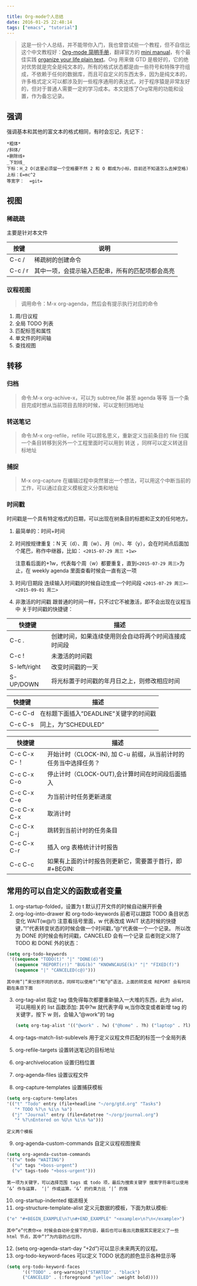 ```yaml
---

title: Org-mode个人总结
date: 2016-01-25 22:48:14
tags: ["emacs", "tutorial"]
---
```

<!-- toc -->

> 这是一份个人总结，并不能带你入门，我也曾尝试些一个教程，但不自信比这个中文教程好：[Org-mode 简明手册](http://www.cnblogs.com/Open_Source/archive/2011/07/17/2108747.html)，翻译官方的 [mini manual](http://orgmode.org/manual)，有个最佳实践 [organize your life plain text](http://doc.norang.ca/org-mode.html)。Org 用来做 GTD 是极好的，它的绝对优势就是完全是纯文本的，所有的格式状态都是由一些符号和特殊字符组成，不依赖于任何的数据库，而且可自定义的东西太多，因为是纯文本的，许多格式定义可以都涉及到一些程序通用的表达式，对于程序猿是非常友好的，但对于普通人需要一定的学习成本。本文提炼了Org常用的功能和设置，作为备忘记录。

<!--more-->
## 强调

强调基本和其他的富文本的格式相同，有时会忘记，先记下：

    *粗体*
    /斜体/
    +删除线+
    _下划线_
    下标：H_2 O(这里必须留一个空格要不然 2 和 O 都成为小标，目前还不知道怎么去掉空格)
    上标：E=mc^2
    等宽字：  =git=

## 视图

### 稀疏疏

主要是针对本文件

|按键 |说明 |
|-----|------|
|C-c / |稀疏树的创建命令 |
|C-c / r |其中一项，会提示输入匹配串，所有的匹配项都会高亮 |

### 议程视图

> 调用命令：M-x org-agenda，然后会有提示执行对应的命令

1. 周/日议程
2. 全局 TODO 列表
3. 匹配标签和属性
4. 单文件的时间轴
5. 查找视图

## 转移

### 归档

> 命令:M-x org-achive-x，可以为 subtree,file 甚至 agenda 等等
当一个条目完成时想从当前项目去除的时候，可以定制归档地址

### 转送笔记

> 命令:M-x org-refile，refille 可以顾名思义，重新定义当前条目的 file 归属
一个条目转移到另外一个工程里面时可以用到 转送 ，同样可以定义转送目标地址

### 捕捉

> M-x org-capture
在编辑过程中突然冒出一个想法，可以用这个中断当前的工作，可以通过自定义模板定义分类和地址

### 时间戳

时间戳是一个具有特定格式的日期，可以出现在树条目的标题和正文的任何地方。

1. 最简单的：时间+时间
2. 时间按规律重复：N 天（d）、周（w）、月（m）、年（y），会在时间点后面加个尾巴，称作中继器，比如：
`<2015-07-29 周三 +1w>`

    注意看后面的+1w，代表每个周（w）都要重复，直到`<2015-07-29 周三>`为止，在 weekly agenda 里面查看时候会一直有这一项

3. 时间/日期段 连续输入时间戳的时候自动生成一个时间段 `<2015-07-29 周三>–<2015-09-01 周二>`
4. 非激活的时间戳 跟普通的时间一样，只不过它不被激活，即不会出现在议程当中 关于时间戳的快捷键：

|快捷键|描述|
|-----|------|
|C-c .|	创建时间，如果连续使用则会自动将两个时间连接成时间段|
|C-c !|未激活的时间戳|
|S-left/right|改变时间戳的一天|
|S-UP/DOWN|	将光标置于时间戳的年月日之上，则修改相应时间|

|快捷键|描述|
|-----|------|
|C-c C-d|在标题下面插入”DEADLINE”关键字的时间戳|
|C-c C-s|同上，为”SCHEDULED”|

|快捷键|描述|
|-----|------|
|C-c C-x C-！|开始计时（CLOCK-IN), 加 C-u 前缀，从当前计时的任务当中选择任务？|
|C-c C-x C-o|停止计时（CLOCK-OUT),会计算时间在时间段后面插入|
|C-c C-x C-e|为当前计时任务更新进度|
|C-c C-x C-x|取消计时|
|C-c C-x C-j|跳转到当前计时的任务条目|
|C-c C-x C-r|插入 org 表格统计计时报告|
|C-c C-c|如果有上面的计时报告则更新它，需要置于首行，即#+BEGIN:|

## 常用的可以自定义的函数或者变量

1. org-startup-folded，设置为 t 默认打开文件的时候自动展开折叠
2. org-log-into-drawer 和 org-todo-keywords 前者可以跟踪 TODO 条目状态变化
WAIT(w@/!) 注意看括号里面，w 代表改成 WAIT 状态时候的快捷键，”!”代表转变状态的时候会做一个时间戳，”@”代表做一个一个记录。 所以改为 DONE 的时候会有时间戳，CANCELED 会有一个记录 后者则定义除了 TODO 和 DONE 外的状态：
```lisp
(setq org-todo-keywords
 '((sequence "TODO(t)" "|" "DONE(d)")
   (sequence "REPORT(r!)" "BUG(b)" "KNOWNCAUSE(k)" "|" "FIXED(f)")
   (sequence "|" "CANCELED(c@)")))
```
    其中用”|”来分割不同的状态，同样可以使用”!”和”@”语法，上面的转变成 REPORT 会有时间戳在条目下面

3. org-tag-alist 指定 tag 值免得每次都要重新输入一大堆的东西，此为 alist，可以用相关的 list 函数添加:
   其中?w 就代表字母 w,当你改变或者新增 tag 的关键字，按下 w 则，会输入”@work”的 tag
   ```lisp
   (setq org-tag-alist '(("@work" . ?w) ("@home" . ?h) ("laptop" . ?l)))
   ```



4. org-tags-match-list-sublevels 用于定义议程文件匹配的标签一个全局列表
5. org-refile-targets 设置转送笔记的目标地址
6. org-archivelocation 设置归档位置
7. org-agenda-files 设置议程文件
8. org-capture-templates 设置捕获模板
```lisp
(setq org-capture-templates
'(("t" "Todo" entry (file+headline "~/org/gtd.org" "Tasks")
   "* TODO %?\n %i\n %a")
  ("j" "Journal" entry (file+datetree "~/org/journal.org")
   "* %?\nEntered on %U\n %i\n %a")))
```
    定义两个模板

9. org-agenda-custom-commands 自定义议程视图搜索
```lisp
(setq org-agenda-custom-commands
'(("w" todo "WAITING")
  ("u" tags "+boss-urgent")
  ("v" tags-todo "+boss-urgent")))
```
    第一项为关键字，可以选择范围 tags 或 todo 项，最后为搜索关键字 搜索字符串可以使用 ‘&’ 作与运算， ‘|’ 作或运算。‘&’ 的约束力比 ‘|’ 的强

10. org-startup-indented 缩进相关
11. org-structure-template-alist 定义元数据的模板，下面为默认模板:
```lisp
("e" "#+BEGIN_EXAMPLE\n?\n#+END_EXAMPLE" "<example>\n?\n</example>")
```
    其中”e”代表你<e 时候会自动补全接下的内容，最后也可以看出元数据其实是定义了一些 html 节点，其中”?”为内容的占位符。

12. (setq org-agenda-start-day “+2d”)可以显示未来两天的议程。
13. org-todo-keyword-faces 可以定义 TODO 状态的颜色显示各种显示等
```lisp
(setq org-todo-keyword-faces
      '(("TODO" . org-warning)("STARTED" . "black")
      ("CANCELED" . (:foreground "yellow" :weight bold))))
```
